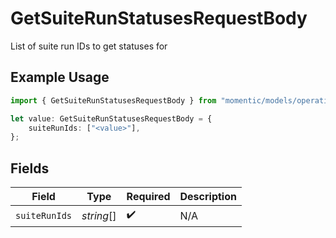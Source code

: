 # GetSuiteRunStatusesRequestBody

List of suite run IDs to get statuses for

## Example Usage

```typescript
import { GetSuiteRunStatusesRequestBody } from "momentic/models/operations";

let value: GetSuiteRunStatusesRequestBody = {
    suiteRunIds: ["<value>"],
};
```

## Fields

| Field              | Type               | Required           | Description        |
| ------------------ | ------------------ | ------------------ | ------------------ |
| `suiteRunIds`      | *string*[]         | :heavy_check_mark: | N/A                |